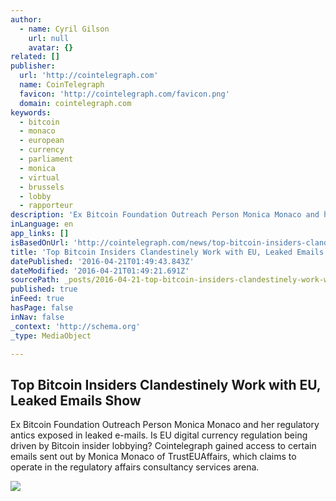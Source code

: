 ```yaml
---
author:
  - name: Cyril Gilson
    url: null
    avatar: {}
related: []
publisher:
  url: 'http://cointelegraph.com'
  name: CoinTelegraph
  favicon: 'http://cointelegraph.com/favicon.png'
  domain: cointelegraph.com
keywords:
  - bitcoin
  - monaco
  - european
  - currency
  - parliament
  - monica
  - virtual
  - brussels
  - lobby
  - rapporteur
description: 'Ex Bitcoin Foundation Outreach Person Monica Monaco and her regulatory antics exposed in leaked e-mails. Is EU digital currency regulation being driven by Bitcoin insider lobbying? Cointelegraph gained access to certain emails sent out by Monica Monaco of TrustEUAffairs, which claims to operate in the regulatory affairs consultancy services arena.'
inLanguage: en
app_links: []
isBasedOnUrl: 'http://cointelegraph.com/news/top-bitcoin-insiders-clandestinely-work-with-eu-leaked-emails-show'
title: 'Top Bitcoin Insiders Clandestinely Work with EU, Leaked Emails Show'
datePublished: '2016-04-21T01:49:43.843Z'
dateModified: '2016-04-21T01:49:21.691Z'
sourcePath: _posts/2016-04-21-top-bitcoin-insiders-clandestinely-work-with-eu-leaked-emai.md
published: true
inFeed: true
hasPage: false
inNav: false
_context: 'http://schema.org'
_type: MediaObject

---
```

<article style=""><h1>Top Bitcoin Insiders Clandestinely Work with EU, Leaked Emails Show</h1><p>Ex Bitcoin Foundation Outreach Person Monica Monaco and her regulatory antics exposed in leaked e-mails. Is EU digital currency regulation being driven by Bitcoin insider lobbying? Cointelegraph gained access to certain emails sent out by Monica Monaco of TrustEUAffairs, which claims to operate in the regulatory affairs consultancy services arena.</p><img src="http://cointelegraph.com/images/725_aHR0cDovL2NvaW50ZWxlZ3JhcGguY29tL3N0b3JhZ2UvdXBsb2Fkcy92aWV3LzBlOWYxMTQxMTViZTU3MDhiN2Q0YjA3NjhiYTg0OTk2LmpwZw==.jpg" /></article>
